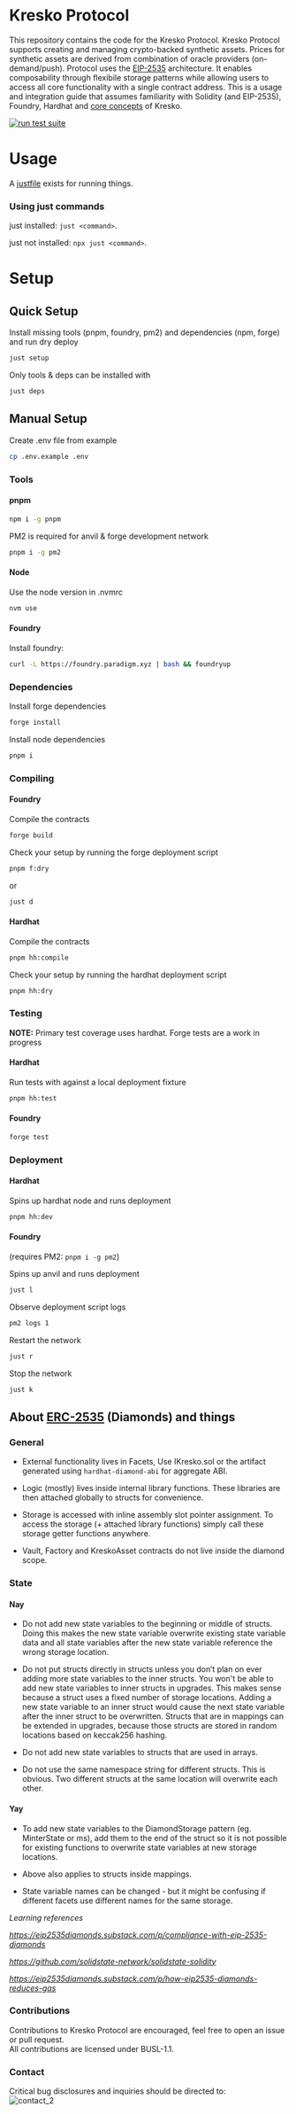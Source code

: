 # Kresko Protocol

This repository contains the code for the Kresko Protocol. Kresko Protocol supports creating and managing crypto-backed synthetic assets. Prices for synthetic assets are derived from combination of oracle providers (on-demand/push). Protocol uses the [EIP-2535](https://eips.ethereum.org/EIPS/eip-2535) architecture. It enables composability through flexibile storage patterns while allowing users to access all core functionality with a single contract address. This is a usage and integration guide that assumes familiarity with Solidity (and EIP-2535), Foundry, Hardhat and [core concepts](https://kresko.gitbook.io/kresko-docs/) of Kresko.

[![run test suite](https://github.com/kreskohq/kresko-protocol/actions/workflows/run-test-suite.yml/badge.svg?branch=develop)](https://github.com/kreskohq/kresko-protocol/actions/workflows/run-test-suite.yml?branch=develop)

# Usage

A [justfile](https://github.com/casey/just) exists for running things.

### Using just commands

just installed: `just <command>`.

just not installed: `npx just <command>`.

# Setup

## Quick Setup

Install missing tools (pnpm, foundry, pm2) and dependencies (npm, forge) and run dry deploy

```sh
just setup
```

Only tools & deps can be installed with

```sh
just deps
```

## Manual Setup

Create .env file from example

```sh
cp .env.example .env
```

### Tools

#### pnpm

```sh
npm i -g pnpm
```

PM2 is required for anvil & forge development network

```sh
pnpm i -g pm2
```

#### Node

Use the node version in .nvmrc

```sh
nvm use
```

#### Foundry

Install foundry:

```sh
curl -L https://foundry.paradigm.xyz | bash && foundryup
```

### Dependencies

Install forge dependencies

```sh
forge install
```

Install node dependencies

```sh
pnpm i
```

### Compiling

#### Foundry

Compile the contracts

```sh
forge build
```

Check your setup by running the forge deployment script

```sh
pnpm f:dry
```

or

```sh
just d
```

#### Hardhat

Compile the contracts

```sh
pnpm hh:compile
```

Check your setup by running the hardhat deployment script

```sh
pnpm hh:dry
```

### Testing

**NOTE:** Primary test coverage uses hardhat. Forge tests are a work in progress

#### Hardhat

Run tests with against a local deployment fixture

```sh
pnpm hh:test
```

#### Foundry

```sh
forge test
```

### Deployment

#### Hardhat

Spins up hardhat node and runs deployment

```sh
pnpm hh:dev
```

#### Foundry

(requires PM2: `pnpm i -g pm2`)

Spins up anvil and runs deployment

```sh
just l
```

Observe deployment script logs

```sh
pm2 logs 1
```

Restart the network

```sh
just r
```

Stop the network

```sh
just k
```

## About [ERC-2535](https://eips.ethereum.org/EIPS/eip-2535) (Diamonds) and things

### General

- External functionality lives in Facets, Use IKresko.sol or the artifact generated using `hardhat-diamond-abi` for aggregate ABI.

- Logic (mostly) lives inside internal library functions. These libraries are then attached globally to structs for convenience.

- Storage is accessed with inline assembly slot pointer assignment. To access the storage (+ attached library functions) simply call these storage getter functions anywhere.

- Vault, Factory and KreskoAsset contracts do not live inside the diamond scope.

### State

#### Nay

- Do not add new state variables to the beginning or middle of structs. Doing this makes the new state variable overwrite existing state variable data and all state variables after the new state variable reference the wrong storage location.

- Do not put structs directly in structs unless you don’t plan on ever adding more state variables to the inner structs. You won't be able to add new state variables to inner structs in upgrades. This makes sense because a struct uses a fixed number of storage locations. Adding a new state variable to an inner struct would cause the next state variable after the inner struct to be overwritten. Structs that are in mappings can be extended in upgrades, because those structs are stored in random locations based on keccak256 hashing.

- Do not add new state variables to structs that are used in arrays.

- Do not use the same namespace string for different structs. This is obvious. Two different structs at the same location will overwrite each other.

#### Yay

- To add new state variables to the DiamondStorage pattern (eg. MinterState or ms), add them to the end of the struct so it is not possible for existing functions to overwrite state variables at new storage locations.

- Above also applies to structs inside mappings.

- State variable names can be changed - but it might be confusing if different facets use different names for the same storage.

_Learning references_

_https://eip2535diamonds.substack.com/p/compliance-with-eip-2535-diamonds_

_https://github.com/solidstate-network/solidstate-solidity_

_https://eip2535diamonds.substack.com/p/how-eip2535-diamonds-reduces-gas_

### Contributions

Contributions to Kresko Protocol are encouraged, feel free to open an issue or pull request. <br/> All contributions are licensed under BUSL-1.1.

### Contact

Critical bug disclosures and inquiries should be directed to: <br> ![contact_2](https://user-images.githubusercontent.com/15370712/167093578-d6c0acd8-f32c-4ca3-b22e-76c2eef7f0e3.png)
